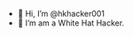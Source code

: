 - 👋 Hi, I’m @hkhacker001
- 👀 I’m am a White Hat Hacker.

<!---
hkhacker001/hkhacker001 is a ✨ special ✨ repository because its `README.md` (this file) appears on your GitHub profile.
You can click the Preview link to take a look at your changes.
--->
